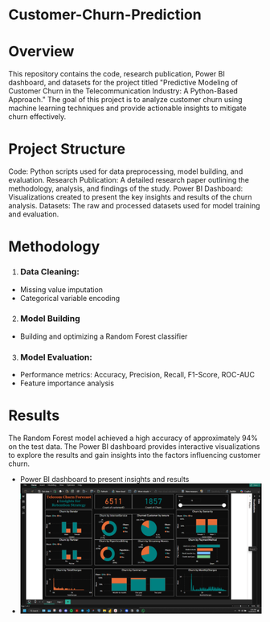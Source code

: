 # Customer-Churn-Prediction

# Overview
This repository contains the code, research publication, Power BI dashboard, and datasets for the project titled "Predictive Modeling of Customer Churn in the Telecommunication Industry: A Python-Based Approach." The goal of this project is to analyze customer churn using machine learning techniques and provide actionable insights to mitigate churn effectively.

# Project Structure
Code: Python scripts used for data preprocessing, model building, and evaluation.
Research Publication: A detailed research paper outlining the methodology, analysis, and findings of the study.
Power BI Dashboard: Visualizations created to present the key insights and results of the churn analysis.
Datasets: The raw and processed datasets used for model training and evaluation.

# Methodology
1. ### Data Cleaning:
  - Missing value imputation
  - Categorical variable encoding
2. ###  Model Building
- Building and optimizing a Random Forest classifier

3. ### Model Evaluation:
- Performance metrics: Accuracy, Precision, Recall, F1-Score, ROC-AUC
- Feature importance analysis


# Results
The Random Forest model achieved a high accuracy of approximately 94% on the test data. The Power BI dashboard provides interactive visualizations to explore the results and gain insights into the factors influencing customer churn.
- Power BI dashboard to present insights and results
- ![Screenshot](Screenshot.png)

